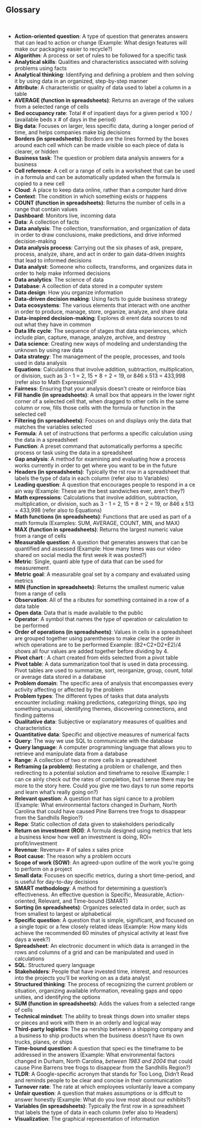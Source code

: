 ## Glossary

&nbsp;

* **Action-oriented question**: A type of question that generates answers that can lead to action or change (Example: What design features will make our packaging easier to recycle?)
* **Algorithm**: A process or set of rules to be followed for a specific task
* **Analytical skills**: Qualities and characteristics associated with solving problems using facts
* **Analytical thinking**: Identifying and defining a problem and then solving it by using data in an organized, step-by-step manner
* **Attribute**: A characteristic or quality of data used to label a column in a table
* **AVERAGE (function in spreadsheets)**: Returns an average of the values from a selected range of cells
* **Bed occupancy rate**: Total # of inpatient days for a given period x 100 / (available beds x # of days in the period)
* **Big data**: Focuses on larger, less specific data, during a longer period of time, and helps companies make big decisions
* **Borders (in spreadsheets)**: Borders are the lines formed by the boxes around each cell which can be made visible so each piece of data is clearer, or hidden
* **Business task**: The question or problem data analysis answers for a business
* **Cell reference**: A cell or a range of cells in a worksheet that can be used in a formula and can be automatically updated when the formula is copied to a new cell
* **Cloud**: A place to keep data online, rather than a computer hard drive
* **Context**: The condition in which something exists or happens
* **COUNT (function in spreadsheets)**: Returns the number of cells in a range that contain values
* **Dashboard**: Monitors live, incoming data
* **Data**: A collection of facts
* **Data analysis**: The collection, transformation, and organization of data in order to draw conclusions, make predictions, and drive informed decision-making
* **Data analysis process**: Carrying out the six phases of ask, prepare, process, analyze, share, and act in order to gain data-driven insights that lead to informed decisions
* **Data analyst**: Someone who collects, transforms, and organizes data in order to help make informed decisions
* **Data analytics**: The science of data
* **Database**: A collection of data stored in a computer system
* **Data design**: How you organize information
* **Data-driven decision making**: Using facts to guide business strategy
* **Data ecosystems**: The various elements that interact with one another in order to produce, manage, store, organize, analyze, and share data
* **Data-inspired decision-making**: Explores di erent data sources to nd out what they have in common
* **Data life cycle**: The sequence of stages that data experiences, which include plan, capture, manage, analyze, archive, and destroy
* **Data science**: Creating new ways of modeling and understanding the unknown by using raw data
* **Data strategy**: The management of the people, processes, and tools used in data analysis
* **Equations**: Calculations that involve addition, subtraction, multiplication, or division, such as 3 - 1 = 2, 15 + 8 ÷ 2 = 19, or 846 x 513 = 433,998 (refer also to Math Expressions)F
* **Fairness**: Ensuring that your analysis doesn't create or reinforce bias
* **Fill handle (in spreadsheets)**: A small box that appears in the lower right corner of a selected cell that, when dragged to other cells in the same column or row, fills those cells with the formula or function in the selected cell
* **Filtering (in spreadsheets)**: Focuses on and displays only the data that matches the variables selected
* **Formula**: A set of instructions that performs a specific calculation using the data in a spreadsheet
* **Function**: A preset command that automatically performs a specific process or task using the data in a spreadsheet
* **Gap analysis**: A method for examining and evaluating how a process works currently in order to get where you want to be in the future
* **Headers (in spreadsheets)**: Typically the rst row in a spreadsheet that labels the type of data in each column (refer also to Variables)
* **Leading question**: A question that encourages people to respond in a ce ain way (Example: These are the best sandwiches ever, aren’t they?)
* **Math expressions**: Calculations that involve addition, subtraction, multiplication, or division, such as 3 - 1 = 2, 15 + 8 ÷ 2 = 19, or 846 x 513 = 433,998 (refer also to Equations)
* **Math functions (in spreadsheets)**: Functions that are used as part of a math formula (Examples: SUM, AVERAGE, COUNT, MIN, and MAX)
* **MAX (function in spreadsheets)**: Returns the largest numeric value from a range of cells
* **Measurable question**: A question that generates answers that can be quantified and assessed (Example: How many times was our video shared on social media the first week it was posted?)
* **Metric**: Single, quanti able type of data that can be used for measurement
* **Metric goal**: A measurable goal set by a company and evaluated using metrics
* **MIN (function in spreadsheets)**: Returns the smallest numeric value from a range of cells
* **Observation**: All of the a ributes for something contained in a row of a data table
* **Open data**: Data that is made available to the public
* **Operator**: A symbol that names the type of operation or calculation to be performed
* **Order of operations (in spreadsheets)**: Values in cells in a spreadsheet are grouped together using parentheses to make clear the order in which operations are to be performed Example: (B2+C2+D2+E2)/4 shows all four values are added together before dividing by 4.
* **Pivot chart** : A chart created from elds selected from a pivot table
* **Pivot table**: A data summarization tool that is used in data processing. Pivot tables are used to summarize, sort, reorganize, group, count, total or average data stored in a database
* **Problem domain**: The specific area of analysis that encompasses every activity affecting or affected by the problem
* **Problem types**: The different types of tasks that data analysts encounter including: making predictions, categorizing things, spo ing something unusual, identifying themes, discovering connections, and finding patterns
* **Qualitative data**: Subjective or explanatory measures of qualities and characteristics
* **Quantitative data**: Specific and objective measures of numerical facts
* **Query**: The way we use SQL to communicate with the database
* **Query language**: A computer programming language that allows you to retrieve and manipulate data from a database
* **Range**: A collection of two or more cells in a spreadsheet
* **Reframing (a problem)**: Restating a problem or challenge, and then redirecting to a potential solution and timeframe to resolve (Example: I can ce ainly check out the rates of completion, but I sense there may be more to the story here. Could you give me two days to run some reports and learn what’s really going on?)
* **Relevant question**: A question that has signi cance to a problem (Example: What environmental factors changed in Durham, North Carolina that could have caused Pine Barrens tree frogs to disappear from the Sandhills Region?)
* **Repo**: Static collection of data given to stakeholders periodically
* **Return on investment (ROI)**: A formula designed using metrics that lets a business know how well an investment is doing, ROI= profit/investment
* **Revenue**: Revenue= # of sales x sales price
* **Root cause**: The reason why a problem occurs
* **Scope of work (SOW)**: An agreed-upon outline of the work you’re going to perform on a project
* **Small data**: Focuses on specific metrics, during a short time-period, and is useful for day-to-day decisions
* **SMART methodology**: A method for determining a question’s effectiveness. An effective question is Specific, Measurable, Action-oriented, Relevant, and Time-bound (SMART)
* **Sorting (in spreadsheets)**: Organizes selected data in order, such as from smallest to largest or alphabetical
* **Specific question**: A question that is simple, significant, and focused on a single topic or a few closely related ideas (Example: How many kids achieve the recommended 60 minutes of physical activity at least five days a week?)
* **Spreadsheet**: An electronic document in which data is arranged in the rows and columns of a grid and can be manipulated and used in calculations
* **SQL**: Structured query language
* **Stakeholders**: People that have invested time, interest, and resources into the projects you’ll be working on as a data analyst
* **Structured thinking**: The process of recognizing the current problem or situation, organizing available information, revealing gaps and oppo unities, and identifying the options
* **SUM (function in spreadsheets)**: Adds the values from a selected range of cells
* **Technical mindset**: The ability to break things down into smaller steps or pieces and work with them in an orderly and logical way
* **Third-party logistics**: The pa nership between a shipping company and a business to ship products when the business doesn’t have its own trucks, planes, or ships
* **Time-bound question**: A question that speci es the timeframe to be addressed in the answers (Example: What environmental factors changed in Durham, North Carolina, *between 1983 and 2004* that could cause Pine Barrens tree frogs to disappear from the Sandhills Region?)
* **TLDR**: A Google-specific acronym that stands for Too Long, Didn’t Read and reminds people to be clear and concise in their communication
* **Turnover rate**: The rate at which employees voluntarily leave a company
* **Unfair question**: A question that makes assumptions or is diffcult to answer honestly (Example: What do you love most about our exhibits?)
* **Variables (in spreadsheets)**: Typically the first row in a spreadsheet that labels the type of data in each column (refer also to Headers)
* **Visualization**: The graphical representation of information
